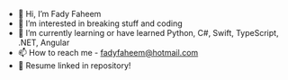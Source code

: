 - 👋 Hi, I’m Fady Faheem
- 👀 I’m interested in breaking stuff and coding
- 🌱 I’m currently learning or have learned Python, C#, Swift, TypeScript, .NET, Angular
- 📫 How to reach me - fadyfaheem@hotmail.com
- 📝 Resume linked in repository!
<!---
Flance-s/Flance-s is a ✨ special ✨ repository because its `README.md` (this file) appears on your GitHub profile.
You can click the Preview link to take a look at your changes.
--->
